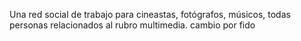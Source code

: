 Una red social de trabajo para cineastas, fotógrafos, músicos, todas personas relacionados al rubro multimedia. cambio por fido
